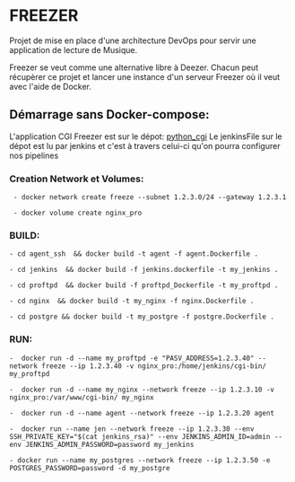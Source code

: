 # FREEZER

Projet de mise en place d'une architecture DevOps pour servir une application de lecture de Musique.

Freezer se veut comme une alternative libre à Deezer. Chacun peut récupèrer ce projet et lancer une instance d'un serveur Freezer où il veut avec l'aide de Docker.


## Démarrage sans Docker-compose:


L'application CGI Freezer est sur le dépot: [python_cgi](https://github.com/bkoj-arch/python_cgi)
Le jenkinsFile sur le dépot est lu par jenkins et c'est à travers celui-ci qu'on pourra configurer nos pipelines


### Creation Network et Volumes:

     - docker network create freeze --subnet 1.2.3.0/24 --gateway 1.2.3.1 
    
     - docker volume create nginx_pro

### BUILD:

    - cd agent_ssh  && docker build -t agent -f agent.Dockerfile .

    - cd jenkins  && docker build -f jenkins.dockerfile -t my_jenkins .

    - cd proftpd  && docker build -f proftpd_Dockerfile -t my_proftpd .

    - cd nginx  && docker build -t my_nginx -f nginx.Dockerfile .

    - cd postgre && docker build -t my_postgre -f postgre.Dockerfile .

### RUN:

    -  docker run -d --name my_proftpd -e "PASV_ADDRESS=1.2.3.40" --network freeze --ip 1.2.3.40 -v nginx_pro:/home/jenkins/cgi-bin/ my_proftpd  

    -  docker run -d --name my_nginx --network freeze --ip 1.2.3.10 -v nginx_pro:/var/www/cgi-bin/ my_nginx 

    -  docker run -d --name agent --network freeze --ip 1.2.3.20 agent 

    -  docker run --name jen --network freeze --ip 1.2.3.30 --env SSH_PRIVATE_KEY="$(cat jenkins_rsa)" --env JENKINS_ADMIN_ID=admin --env JENKINS_ADMIN_PASSWORD=password my_jenkins

    - docker run --name my_postgres --network freeze --ip 1.2.3.50 -e POSTGRES_PASSWORD=password -d my_postgre 
